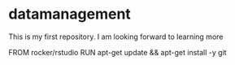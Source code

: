 # datamanagement
This is my first repository.
I am looking forward to learning more

FROM rocker/rstudio
RUN apt-get update && apt-get install -y git
